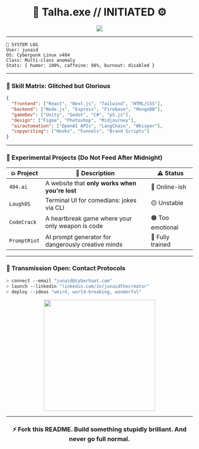 <!-- Junaid's GitHub README – An Extraordinary Manifesto -->

<h1 align="center">
  🧠 Talha.exe // INITIATED ⚙️
</h1>
<p align="center">
  <img src="https://readme-typing-svg.herokuapp.com?font=Fira+Code&duration=3000&pause=1000&color=00FFD1&center=true&vCenter=true&multiline=true&lines=Code.+Comedy.+Chaos.;Full-stack+developer+by+day...;Stand-up+comedian+by+mic.;AI+specialist+with+a+god+complex.;Game+dev+with+unfinished+side+quests.;Design+criminal.+Copywriter.+Night+owl."/>
</p>

---

```
💾 SYSTEM LOG
User: junaid
OS: Cyberpunk Linux v404
Class: Multi-class anomaly
Stats: { humor: 100%, caffeine: 98%, burnout: disabled }
```

---

### 🔧 Skill Matrix: Glitched but Glorious

```json
{
  "frontend": ["React", "Next.js", "Tailwind", "HTML/CSS"],
  "backend": ["Node.js", "Express", "Firebase", "MongoDB"],
  "gameDev": ["Unity", "Godot", "C#", "p5.js"],
  "design": ["Figma", "Photoshop", "Midjourney"],
  "ai/automation": ["OpenAI APIs", "LangChain", "Whisper"],
  "copywriting": ["Hooks", "Funnels", "Brand Scripts"]
}
```

---

### 🧪 Experimental Projects (Do Not Feed After Midnight)

| 💥 Project     | 🎯 Description                                           | ⚠️ Status        |
|---------------|--------------------------------------------------------|------------------|
| `404.ai`      | A website that **only works when you're lost**         | 🔴 Online-ish     |
| `LaughOS`     | Terminal UI for comedians: jokes via CLI               | 🟡 Unstable       |
| `CodeCrack`   | A heartbreak game where your only weapon is code       | 🟠 Too emotional  |
| `PromptRiot`  | AI prompt generator for dangerously creative minds     | 🔵 Fully trained  |

---

### 📡 Transmission Open: Contact Protocols

```bash
> connect --email "junaid@cyberhaat.com"
> launch --linkedin "linkedin.com/in/junaidthecreator"
> deploy --ideas "weird, world-breaking, wonderful"
```

<p align="center">
  <img src="https://media.giphy.com/media/h8Fn1OmHnd1xzrfobL/giphy.gif" width="300"/>
</p>

---

<h3 align="center">⚡ Fork this README. Build something stupidly brilliant. And never go full normal.</h3>
